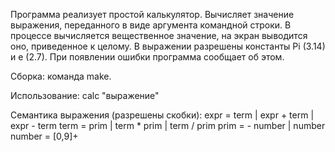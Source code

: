 Программа реализует простой калькулятор.
Вычисляет значение выражения, переданного в виде аргумента командной строки. 
В процессе вычисляется вещественное значение, на экран выводится оно, приведенное к целому.
В выражении разрешены константы Pi (3.14) и e (2.7).
При появлении ошибки программа сообщает об этом.

Сборка: команда make.

Использование: calc "выражение"

Семантика выражения (разрешены скобки):
 expr = term | expr + term | expr - term 
 term = prim | term * prim | term / prim
 prim = - number | number
 number = [0,9]+